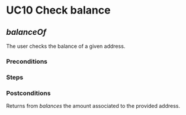 # UC10 Check balance
## <i>balanceOf</i>

The user checks the balance of a given address.

### Preconditions

### Steps

### Postconditions
Returns from <i>balances</i> the amount associated to the provided address.
